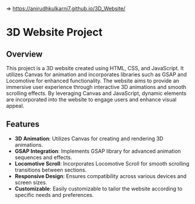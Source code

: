 => https://anirudhkulkarni7.github.io/3D_Website/

# 3D Website Project

## Overview

This project is a 3D website created using HTML, CSS, and JavaScript. It utilizes Canvas for animation and incorporates libraries such as GSAP and Locomotive for enhanced functionality.
The website aims to provide an immersive user experience through interactive 3D animations and smooth scrolling effects. By leveraging Canvas and JavaScript, dynamic elements are incorporated into the website to engage users and enhance visual appeal.

## Features

- **3D Animation**: Utilizes Canvas for creating and rendering 3D animations.
- **GSAP Integration**: Implements GSAP library for advanced animation sequences and effects.
- **Locomotive Scroll**: Incorporates Locomotive Scroll for smooth scrolling transitions between sections.
- **Responsive Design**: Ensures compatibility across various devices and screen sizes.
- **Customizable**: Easily customizable to tailor the website according to specific needs and preferences.
 
 

 
